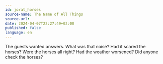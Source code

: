 ```yaml
---
id: jorat_horses
source-name: The Name of All Things
source-url:
date: 2024-04-07T22:27:49+02:00
published: false
language: en
---
```


The guests wanted answers. What was that noise? Had it scared the horses? Were the horses all right? Had the weather worsened? Did anyone check the horses?
